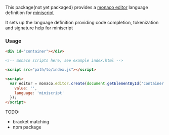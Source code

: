 This package(not yet packaged) provides a [monaco editor](https://microsoft.github.io/monaco-editor/index.html) 
language definition for
[miniscript](http://bitcoin.sipa.be/miniscript/miniscript.html)

It sets up the language definition providing code completion, tokenization and signature help for miniscript

### Usage

```html
<div id="container"></div>

<!-- monaco scripts here, see example index.html -->

<script src="path/to/index.js"></script>

<script>
  var editor = monaco.editor.create(document.getElementById('container'), {
    value: '',
    language: 'miniscript'
  });
</script>
```


TODO: 
* bracket matching
* npm package